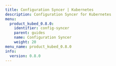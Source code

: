 ```yaml
---
title: Configuration Syncer | Kubernetes
description: Configuration Syncer for Kubernetes
menu:
  product_kubed_0.8.0:
    identifier: config-syncer
    parent: guides
    name: Configuration Syncer
    weight: 20
menu_name: product_kubed_0.8.0
info:
  version: 0.8.0
---
```


